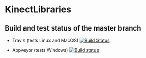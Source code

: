 # KinectLibraries

## Build and test status of the master branch
- Travis (tests Linux and MacOS)
[![Build Status](https://travis-ci.com/ALEXJAZZ008008/KinectLibraries.svg?branch=master)](https://travis-ci.com/ALEXJAZZ008008/KinectLibraries)

- Appveyor (tests Windows)
[![Build status](https://ci.appveyor.com/api/projects/status/r6m8oca23go2qe1w?svg=true)](https://ci.appveyor.com/project/NikEfth/kinectlibraries)
